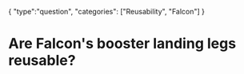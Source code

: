 {
    "type":"question",
    "categories": ["Reusability", "Falcon"]
}

# Are Falcon's booster landing legs reusable?
